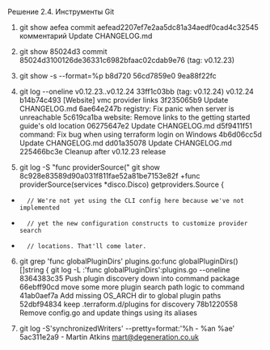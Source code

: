 Решение 2.4. Инструменты Git
1. git show aefea
  commit aefead2207ef7e2aa5dc81a34aedf0cad4c32545
  комментарий Update CHANGELOG.md
  
2. git show 85024d3
  commit 85024d3100126de36331c6982bfaac02cdab9e76 (tag: v0.12.23)
  
3. git show -s --format=%p b8d720
  56cd7859e0 9ea88f22fc
  
4. git log --oneline v0.12.23..v0.12.24
  33ff1c03bb (tag: v0.12.24) v0.12.24
  b14b74c493 [Website] vmc provider links
  3f235065b9 Update CHANGELOG.md
  6ae64e247b registry: Fix panic when server is unreachable
  5c619ca1ba website: Remove links to the getting started guide's old location
  06275647e2 Update CHANGELOG.md
  d5f9411f51 command: Fix bug when using terraform login on Windows
  4b6d06cc5d Update CHANGELOG.md
  dd01a35078 Update CHANGELOG.md
  225466bc3e Cleanup after v0.12.23 release
  
5. git log -S "func providerSource("
   git show 8c928e83589d90a031f811fae52a81be7153e82f
  +func providerSource(services *disco.Disco) getproviders.Source {
+       // We're not yet using the CLI config here because we've not implemented
+       // yet the new configuration constructs to customize provider search
+       // locations. That'll come later.

6. git grep 'func globalPluginDirs'
  plugins.go:func globalPluginDirs() []string {
   git log -L :'func globalPluginDirs':plugins.go --oneline
  8364383c35 Push plugin discovery down into command package
  66ebff90cd move some more plugin search path logic to command
  41ab0aef7a Add missing OS_ARCH dir to global plugin paths
  52dbf94834 keep .terraform.d/plugins for discovery
  78b1220558 Remove config.go and update things using its aliases
  
7. git log -S'synchronizedWriters' --pretty=format:'%h - %an %ae'
  5ac311e2a9 - Martin Atkins mart@degeneration.co.uk

